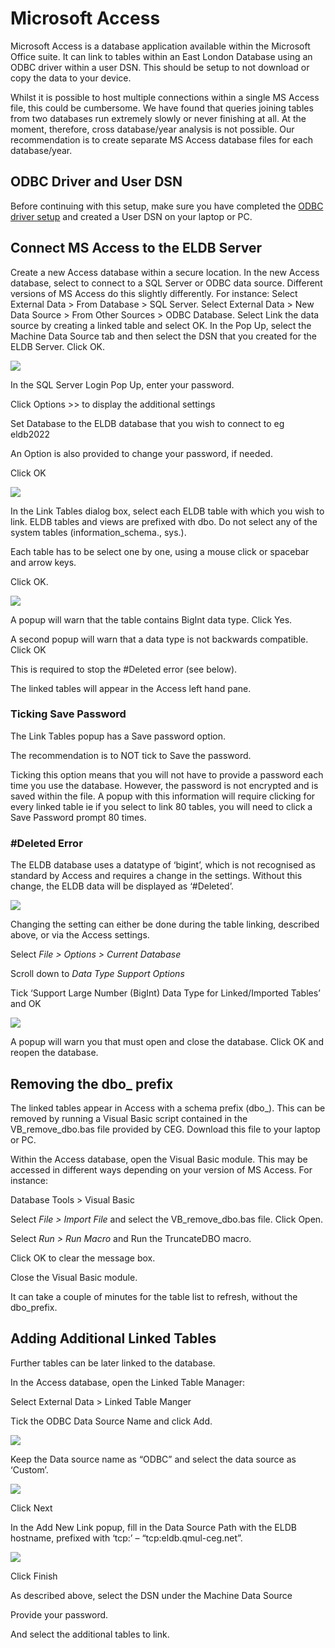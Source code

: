 # Microsoft Access

Microsoft Access is a database application available within the Microsoft Office suite. It can link to tables within an East London Database using an ODBC driver within a user DSN. This should be setup to not download or copy the data to your device.

Whilst it is possible to host multiple connections within a single MS Access file, this could be cumbersome. We have found that queries joining tables from two databases run extremely slowly or never finishing at all. At the moment, therefore, cross database/year analysis is not possible. Our recommendation is to create separate MS Access database files for each database/year.

## ODBC Driver and User DSN
Before continuing with this setup, make sure you have completed the [ODBC driver setup](ODBC_DSN.md) and created a User DSN on your laptop or PC.

## Connect MS Access to the ELDB Server
Create a new Access database within a secure location.
In the new Access database, select to connect to a SQL Server or ODBC data source. Different versions of MS Access do this slightly differently. For instance:
	Select External Data > From Database > SQL Server.
	Select External Data > New Data Source > From Other Sources > ODBC Database.
Select Link the data source by creating a linked table and select OK.
In the Pop Up, select the Machine Data Source tab and then select the DSN that you created for the ELDB Server.
Click OK.

![](../../_img/Connect/Accessimage023.png)


In the SQL Server Login Pop Up, enter your password.

Click Options >> to display the additional settings

Set Database to the ELDB database that you wish to connect to eg eldb2022

An Option is also provided to change your password, if needed.

Click OK

![](../../_img/Connect/Accessimage025.png)


In the Link Tables dialog box, select each ELDB table with which you wish to link. ELDB tables and views are prefixed with dbo. Do not select any of the system tables (information_schema., sys.).

Each table has to be select one by one, using a mouse click or spacebar and arrow keys.

Click OK.

![](../../_img/Connect/Accessimage027.png)


A popup will warn that the table contains BigInt data type. Click Yes.

A second popup will warn that a data type is not backwards compatible. Click OK

This is required to stop the #Deleted error (see below).

The linked tables will appear in the Access left hand pane.

### Ticking Save Password

The Link Tables popup has a Save password option.

The recommendation is to NOT tick to Save the password.

Ticking this option means that you will not have to provide a password each time you use the database. However, the password is not encrypted and is saved within the file. A popup with this information will require clicking for every linked table ie if you select to link 80 tables, you will need to click a Save Password prompt 80 times.

### #Deleted Error

The ELDB database uses a datatype of ‘bigint’, which is not recognised as standard by Access and requires a change in the settings. Without this change, the ELDB data will be displayed as ‘#Deleted’.

![](../../_img/Connect/Accessimage030.png)


Changing the setting can either be done during the table linking, described above, or via the Access settings.

Select _File > Options > Current Database_

Scroll down to _Data Type Support Options_

Tick ‘Support Large Number (BigInt) Data Type for Linked/Imported Tables’ and OK

![](../../_img/Connect/Accessimage031.png)


A popup will warn you that must open and close the database. Click OK and reopen the database.

## Removing the dbo_ prefix

The linked tables appear in Access with a schema prefix (dbo_). This can be removed by running a Visual Basic script contained in the VB_remove_dbo.bas file provided by CEG. Download this file to your laptop or PC.

Within the Access database, open the Visual Basic module. This may be accessed in different ways depending on your version of MS Access. For instance:

Database Tools > Visual Basic

Select _File > Import File_ and select the VB_remove_dbo.bas file. Click Open.

Select _Run > Run Macro_ and Run the TruncateDBO macro.

Click OK to clear the message box.

Close the Visual Basic module.

It can take a couple of minutes for the table list to refresh, without the dbo_prefix.

## Adding Additional Linked Tables

Further tables can be later linked to the database.

In the Access database, open the Linked Table Manager:

Select External Data > Linked Table Manger

Tick the ODBC Data Source Name and click Add.

![](../../_img/Connect/Accessimage033.png)


Keep the Data source name as “ODBC” and select the data source as ‘Custom’.

![](../../_img/Connect/Accessimage035.png)


Click Next

In the Add New Link popup, fill in the Data Source Path with the ELDB hostname, prefixed with ‘tcp:’ – “tcp:eldb.qmul-ceg.net”.

![](../../_img/Connect/Accessimage037.png)


Click Finish

As described above, select the DSN under the Machine Data Source

Provide your password.

And select the additional tables to link.